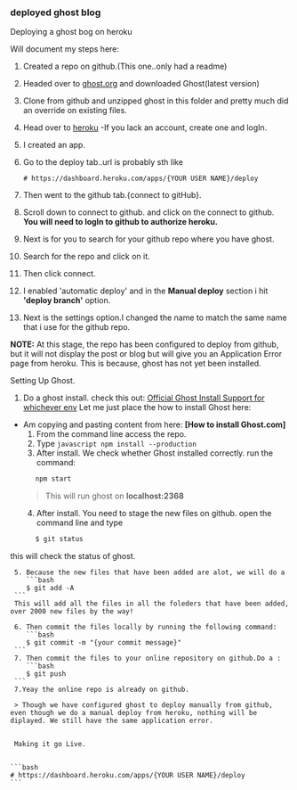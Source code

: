 ### deployed ghost blog
Deploying a ghost bog on heroku


Will document my steps here:
 1. Created a repo on github.(This one..only had a readme)
 2. Headed over to [ghost.org](http://ghost.org/) and downloaded Ghost(latest version)
 3. Clone from github and unzipped ghost in this folder and pretty much did an override on existing files.
 4. Head over to [heroku](http://heroku.com/) -If you lack an account, create one and logIn.
 5. I created an app.
 6. Go to the deploy tab..url is probably sth like

 	```
 	# https://dashboard.heroku.com/apps/{YOUR USER NAME}/deploy
 	```
 7. Then went to the github tab.{connect to gitHub}.
 8. Scroll down to connect to github. and click on the connect to github. **You will need to logIn to github to authorize heroku.**
 9. Next is for you to search for your github repo where you have ghost.
 10. Search for the repo and click on it.
 11. Then click connect.
 12. I enabled 'automatic deploy' and in the **Manual deploy** section i hit **'deploy branch'** option.
 13. Next is the settings option.I changed the name to match the same name that i use for the github repo.

 **NOTE:**
  At this stage, the repo has been configured to deploy from github, but it will not display the post or blog but will give you an Application Error page from heroku.
  This is because, ghost has not yet been installed.

Setting Up Ghost.
 1. Do a ghost install. check this out:
  [Official Ghost Install Support for whichever env](http://support.ghost.org/installation/)
 Let me just place the how to install Ghost here:
  - Am copying and pasting content from here:
  			**[How to install Ghost.com]**
     1. From the command line access the repo.
	 2. Type
			 ```javascript
			npm install --production
			```
	 3. After install. We check whether Ghost installed correctly. run the command:
	 ```bash
		npm start
	```
	> This will run ghost on **localhost:2368**
	 4. After install. You need to stage the new files on github. open the command line and type
	 ```bash
		$ git status
	 ```
this will check the status of ghost.

	 5. Because the new files that have been added are alot, we will do a
	 	```bash
		$ git add -A
	 ```
	 This will add all the files in all the foleders that have been added, over 2000 new files by the way!

	 6. Then commit the files locally by running the following command:
	 	```bash
		$ git commit -m "{your commit message}"
	 ```
	 7. Then commit the files to your online repository on github.Do a :
	 	```bash
		$ git push
	 ```
	 7.Yeay the online repo is already on github.

	 > Though we have configured ghost to deploy manually from github, even though we do a manual deploy from heroku, nothing will be diplayed. We still have the same application error.


	 Making it go Live.


 	```bash
 	# https://dashboard.heroku.com/apps/{YOUR USER NAME}/deploy
 	```



